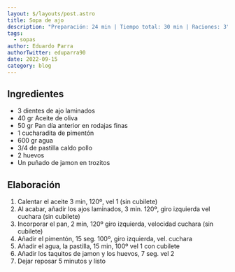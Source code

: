 ```yaml
---
layout: $/layouts/post.astro
title: Sopa de ajo
description: "Preparación: 24 min | Tiempo total: 30 min | Raciones: 3"
tags:
  - sopas
author: Eduardo Parra
authorTwitter: eduparra90
date: 2022-09-15
category: blog
---
```

## Ingredientes

* 3 dientes de ajo laminados
* 40 gr Aceite de oliva
* 50 gr Pan día anterior en rodajas finas
* 1 cucharadita de pimentón
* 600 gr agua
* 3/4 de pastilla caldo pollo
* 2 huevos
* Un puñado de jamon en trozitos

## Elaboración

1. Calentar el aceite 3 min, 120º, vel 1 (sin cubilete)
2. Al acabar, añadir los ajos laminados, 3 min. 120º, giro izquierda vel cuchara (sin cubilete)
3. Incorporar el pan, 2 min, 120º giro izquierda, velocidad cuchara (sin cubilete)
4. Añadir el pimentón, 15 seg. 100º,  giro izquierda, vel. cuchara
5. Añadir el agua, la pastilla, 15 min, 100º vel 1 con cubilete
6. Añadir los taquitos de jamon y los huevos, 7 seg. vel 2
7. Dejar reposar 5 minutos y listo
